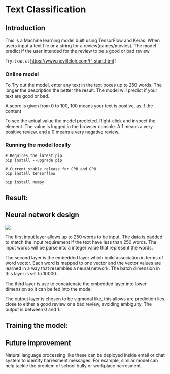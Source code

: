 # Text Classification

## Introduction
This is a Machine learning model built using TensorFlow and Keras. When users input
a text file or a string for a review(games/movies). The model predict if the user
intended for the review to be a good or bad review.

Try it out at https://www.nevilleloh.com/tf_start.html !

### Online model
To Try out the model, enter any text in the text boxes up to 250 words. The longer the description the better the result.
The model will predict if your text are good or bad. 

A score is given from 0 to 100, 100 means your text is postive, as if the content 

To see the actual value the model predicted. Right-click and inspect the element.
The value is logged in the browser console. A 1 means a very positive review, and a 0 means a very negative review.


### Running the model locally
```
# Requires the latest pip
pip install --upgrade pip

# Current stable release for CPU and GPU
pip install tensorflow

pip install numpy
```

## Result:



## Neural network design
![](./img/layer.png)

The first input layer allows up to 250 words to be input. The data is padded to
match the input requirement if the text have less than 250 words. The input words
will be parse into a integer value that represent the words.  

The second layer is the embedded layer which build association in terms of word
vector. Each word is mapped to one vector and the vector values are learned in a way that
resembles a neural network. The batch dimension in this layer is set to 10000.


The third layer is use to concatenate the embedded layer into lower dimension so it
can be fed into the model



The output layer is chosen to be sigmodal like, this allows are prediction lies
close to either a good review or a bad review, avoiding ambiguity. The output is
between 0 and 1.


## Training the model:


## Future improvement
Natural language processing like these can be deployed inside email or chat system to identify harresment messages. For example, similar model can help tackle the problem of school bully or workplace harresment.
